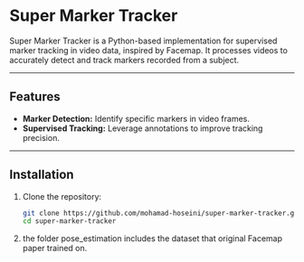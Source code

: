 # Super Marker Tracker

Super Marker Tracker is a Python-based implementation for supervised marker tracking in video data, inspired by Facemap. It processes videos to accurately detect and track markers recorded from a subject.

---

## Features

- **Marker Detection:** Identify specific markers in video frames.
- **Supervised Tracking:** Leverage annotations to improve tracking precision.

---

## Installation

1. Clone the repository:
   ```bash
   git clone https://github.com/mohamad-hoseini/super-marker-tracker.git
   cd super-marker-tracker
2. the folder pose_estimation includes the dataset that original Facemap paper trained on.

